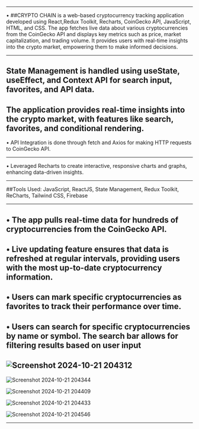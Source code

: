 ---------------------------------------------------------------------------------------------------------------------------------------------------------

• ##CRYPTO CHAIN is a web-based cryptocurrency tracking application developed using React,Redux Toolkit, Recharts, CoinGecko API, JavaScript,
HTML, and CSS. The app fetches live data about various cryptocurrencies from the CoinGecko API and
displays key metrics such as price, market capitalization, and trading volume. It provides users with real-time
insights into the crypto market, empowering them to make informed decisions.

------------------------------------------------------
State Management is handled using useState, useEffect, and Context API for search input, favorites, and API data.
---------------------------------------------------------

The application provides real-time insights into the crypto market, with features like search, favorites, and conditional rendering. 
--------------------------------------------------------------

• API Integration is done through fetch and Axios for making HTTP requests to CoinGecko API. 

------------------------------------------------------------------------

• Leveraged Recharts to create interactive, responsive charts and graphs, enhancing data-driven insights.

------------------------------------------------------------------------

 ##Tools Used: JavaScript, ReactJS, State Management, Redux Toolkit, ReCharts, Tailwind CSS, Firebase

-----------------------------------------------------------------------------


• The app pulls real-time data for hundreds of cryptocurrencies from the CoinGecko API.
-----------------------------------------------------------


• Live updating feature ensures that data is refreshed at regular intervals, providing users with the most
up-to-date cryptocurrency information.
------------------------------------------------------------------

• Users can mark specific cryptocurrencies as favorites to track their performance over time.
--------------------------------------------------------------------------

• Users can search for specific cryptocurrencies by name or symbol. The search bar allows for filtering results
based on user input
------------------------------------------------------------------------------

![Screenshot 2024-10-21 204312](https://github.com/user-attachments/assets/335cca24-e157-49ab-bed9-cae65fd5f5b8)
---------------------------------------------------------------------------------

![Screenshot 2024-10-21 204344](https://github.com/user-attachments/assets/c7a61e02-507c-4c89-88c3-923675550173)

![Screenshot 2024-10-21 204409](https://github.com/user-attachments/assets/d0938e8e-23b9-42b0-bda2-be71e17a651c)

![Screenshot 2024-10-21 204433](https://github.com/user-attachments/assets/dd18a521-cdcd-40d2-8f3b-cebeca199abf)

![Screenshot 2024-10-21 204546](https://github.com/user-attachments/assets/43d998a9-2275-472b-b2a5-48b91238cc5b)

----------------------------------------------------------------------------------------------------------------------------------


